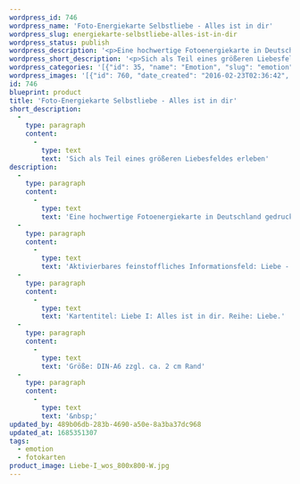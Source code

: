 ```yaml
---
wordpress_id: 746
wordpress_name: 'Foto-Energiekarte Selbstliebe - Alles ist in dir'
wordpress_slug: energiekarte-selbstliebe-alles-ist-in-dir
wordpress_status: publish
wordpress_description: '<p>Eine hochwertige Fotoenergiekarte in Deutschland gedruckt und in Handarbeit laminiert.  Sie ist in Postkartengröße (DIN-A6) gut zu transportieren und kann auch auf den Körper aufgelegt werden.</p><p>Aktivierbares feinstoffliches Informationsfeld: Liebe - Selbstliebe - Kind Gottes-Wahrnehmung - Liebesfähigkeit: Die eigene Liebesfähigkeit in sich selbst erkennen und ausbilden. Die Erfahrung machen, dass alles was ein Mensch sich an Liebe im Außen wünscht, ihre Erfüllung auch in ihm selbst erlangt. Es geht also um die innere Entwicklung von Liebe zu sich selbst und zu anderen, um die positive Auseinandersetzung mit dem Thema Selbstliebe und der eigenen Liebesfähigkeit insgesamt (Entstehung eines eigenen Liebesbewusstseins) Förderlich ist die Wahrnehmung von sich selbst, als Teil der Schöpfung und gleichzeitig als unabhängig.</p><p>Kartentitel: Liebe I: Alles ist in dir. Reihe: Liebe.</p><p>Größe: DIN-A6 zzgl. ca. 2 cm Rand<br />Andere Formate sind individuell für Sie innerhalb weniger Tage herstellbar. Bitte kontaktieren Sie uns hierfür unter <a href="mailto:info@elvedenverlag.de">info@elvedenverlag.de</a>.</p><p><a href="https://my.feenbaum.de/anwendung-energiebilder-foto-laminiert/">Anwendungshinweise</a>      <a href="https://my.feenbaum.de/produktinformationen-fotokarten/">Produktinformationen</a></p><p>&nbsp;</p>'
wordpress_short_description: '<p>Sich als Teil eines größeren Liebesfeldes erleben<br /><em>Hinweis: Das Wasserzeichen „Elveden Verlag Energiebild“ wird nicht mit gedruckt</em></p>'
wordpress_categories: '[{"id": 35, "name": "Emotion", "slug": "emotion"}, {"id": 23, "name": "Fotokarten", "slug": "fotokarten"}]'
wordpress_images: '[{"id": 760, "date_created": "2016-02-23T02:36:42", "date_created_gmt": "2016-02-23T00:36:42", "date_modified": "2016-02-23T02:36:42", "date_modified_gmt": "2016-02-23T00:36:42", "src": "https://my.feenbaum.de/wp-content/uploads/2016/02/Liebe-I_wos_800x800-W.jpg", "name": "Liebe-I_wos_800x800-W", "alt": ""}]'
id: 746
blueprint: product
title: 'Foto-Energiekarte Selbstliebe - Alles ist in dir'
short_description:
  -
    type: paragraph
    content:
      -
        type: text
        text: 'Sich als Teil eines größeren Liebesfeldes erleben'
description:
  -
    type: paragraph
    content:
      -
        type: text
        text: 'Eine hochwertige Fotoenergiekarte in Deutschland gedruckt und in Handarbeit laminiert.  Sie ist in Postkartengröße (DIN-A6) gut zu transportieren und kann auch auf den Körper aufgelegt werden.'
  -
    type: paragraph
    content:
      -
        type: text
        text: 'Aktivierbares feinstoffliches Informationsfeld: Liebe - Selbstliebe - Kind Gottes-Wahrnehmung - Liebesfähigkeit: Die eigene Liebesfähigkeit in sich selbst erkennen und ausbilden. Die Erfahrung machen, dass alles was ein Mensch sich an Liebe im Außen wünscht, ihre Erfüllung auch in ihm selbst erlangt. Es geht also um die innere Entwicklung von Liebe zu sich selbst und zu anderen, um die positive Auseinandersetzung mit dem Thema Selbstliebe und der eigenen Liebesfähigkeit insgesamt (Entstehung eines eigenen Liebesbewusstseins) Förderlich ist die Wahrnehmung von sich selbst, als Teil der Schöpfung und gleichzeitig als unabhängig.'
  -
    type: paragraph
    content:
      -
        type: text
        text: 'Kartentitel: Liebe I: Alles ist in dir. Reihe: Liebe.'
  -
    type: paragraph
    content:
      -
        type: text
        text: 'Größe: DIN-A6 zzgl. ca. 2 cm Rand'
  -
    type: paragraph
    content:
      -
        type: text
        text: '&nbsp;'
updated_by: 489b06db-283b-4690-a50e-8a3ba37dc968
updated_at: 1685351307
tags:
  - emotion
  - fotokarten
product_image: Liebe-I_wos_800x800-W.jpg
---
```

